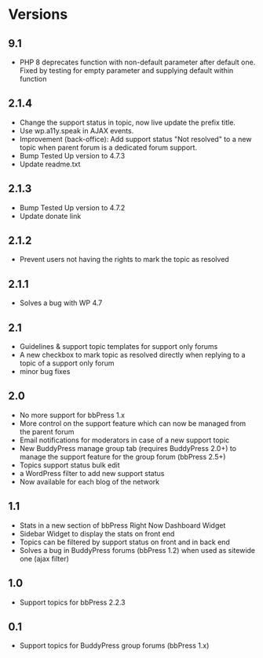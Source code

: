Versions
========

9.1
---

+ PHP 8 deprecates function with non-default parameter after default one.
Fixed by testing for empty parameter and supplying default within function

2.1.4
---

+ Change the support status in topic, now live update the prefix title.
+ Use wp.a11y.speak in AJAX events.
+ Improvement (back-office):  Add support status "Not resolved" to a new topic when parent forum is a dedicated forum support.
+ Bump Tested Up version to 4.7.3
+ Update readme.txt

2.1.3
---

+ Bump Tested Up version to 4.7.2
+ Update donate link

2.1.2
---
+ Prevent users not having the rights to mark the topic as resolved

2.1.1
---

+ Solves a bug with WP 4.7

2.1
---

+ Guidelines & support topic templates for support only forums
+ A new checkbox to mark topic as resolved directly when replying to a topic of a support only forum
+ minor bug fixes

2.0
---

+ No more support for bbPress 1.x
+ More control on the support feature which can now be managed from the parent forum
+ Email notifications for moderators in case of a new support topic
+ New BuddyPress manage group tab (requires BuddyPress 2.0+) to manage the support feature for the group forum (bbPress 2.5+)
+ Topics support status bulk edit
+ a WordPress filter to add new support status
+ Now available for each blog of the network


1.1
---

+ Stats in a new section of bbPress Right Now Dashboard Widget
+ Sidebar Widget to display the stats on front end
+ Topics can be filtered by support status on front and in back end
+ Solves a bug in BuddyPress forums (bbPress 1.2) when used as sitewide one (ajax filter)


1.0
---

+ Support topics for bbPress 2.2.3


0.1
---

+ Support topics for BuddyPress group forums (bbPress 1.x)
